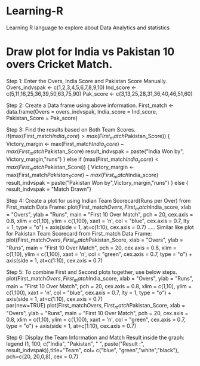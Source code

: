 # Learning-R
Learning R language to explore about Data Analytics and statistics

# Draw plot for India vs Pakistan 10 overs Cricket Match.

Step 1: Enter the Overs, India Score and Pakistan Score Manually.
Overs_indvspak 	  <- c(1,2,3,4,5,6,7,8,9,10)
      Ind_score	  <- c(5,11,16,25,36,39,50,63,75,90)
      Pak_score		<- c(3,13,25,28,31,36,40,46,51,60)

Step 2: Create a Data frame using above information.
First_match <- data.frame(Overs = overs_indvspak, 
                         India_score = Ind_score,
                         Pakistan_Score = Pak_score)

Step 3: Find the results based on Both Team Scores.
if(max(First_match$India_score) > max(First_match$Pakistan_Score))
{
  Victory_margin <- max(First_match$India_score) - max(First_match$Pakistan_Score)
	result_indvspak = paste("India Won by", Victory_margin,"runs")
} else if (max(First_match$India_score) < max(First_match$Pakistan_Score)) {
  Victory_margin <- max(First_match$Pakistan_Score) - max(First_match$India_score)
  result_indvspak = paste("Pakistan Won by",Victory_margin,"runs")
} else { result_indvspak = "Match Drawn"}


Step 4: Create a plot for using Indian Team Scorecard(Runs per Over) from First_match Data Frame:
plot(First_match$Overs, First_match$India_score, xlab = "Overs", ylab = "Runs", main = "First 10 Over Match", pch = 20, cex.axis = 0.8, xlim = c(1,10), ylim = c(1,100), xaxt = 'n', col = "blue", cex.axis = 0.7, lty = 1, type = "o") + axis(side = 1, at=c(1:10), cex.axis = 0.7)
.....
Similar like plot for Pakistan Team Scorecard from First_match Data Frame:
plot(First_match$Overs, First_match$Pakistan_Score, xlab = "Overs", ylab = "Runs", main = "First 10 Over Match", pch = 20, cex.axis = 0.8, xlim = c(1,10), ylim = c(1,100), xaxt = 'n', col = "green", cex.axis = 0.7, type = "o") + axis(side = 1, at=c(1:10), cex.axis = 0.7)


Step 5: To combine First and Second plots together, use below steps.
	plot(First_match$Overs, First_match$India_score, xlab = "Overs", ylab = "Runs", main = "First 10 Over Match", pch = 20, cex.axis = 0.8, xlim = c(1,10), ylim = c(1,100), xaxt = 'n', col = "blue", cex.axis = 0.7, lty = 1, type = "o") + axis(side = 1, at=c(1:10), cex.axis = 0.7)  
  par(new=TRUE) 
  plot(First_match$Overs, First_match$Pakistan_Score, xlab = "Overs", ylab = "Runs", main = "First 10 Over Match", pch = 20, cex.axis = 0.8, xlim = c(1,10), ylim = c(1,100), xaxt = 'n', col = "green", cex.axis = 0.7, type = "o") + axis(side = 1, at=c(1:10), cex.axis = 0.7)

Step 6: Display the Team Information and Match Result inside the graph:
legend (1, 100, c("India", "Pakistan", " ", paste("Result :", result_indvspak)),title="Team", col= c("blue", "green","white","black"), pch=c(20, 20,0,8), cex = 0.7)


